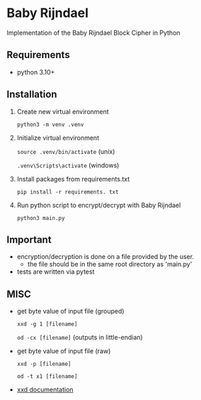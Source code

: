 # Baby Rijndael
Implementation of the Baby Rijndael Block Cipher in Python

## Requirements
- python 3.10+

## Installation
1. Create new virtual environment
   
    `python3 -m venv .venv`
3. Initialize virtual environment
   
    `source .venv/bin/activate` (unix)
   
    `.venv\Scripts\activate` (windows)
4. Install packages from requirements.txt
   
    `pip install -r requirements. txt`
6. Run python script to encrypt/decrypt with Baby Rijndael
   
    `python3 main.py`

## Important
- encryption/decryption is done on a file provided by the user. 
    - the file should be in the same root directory as 'main.py'
- tests are written via pytest

## MISC
- get byte value of input file (grouped)
    
    `xxd -g 1 [filename]`

    `od -cx [filename]` (outputs in little-endian)
- get byte value of input file (raw)

    `xxd -p [filename]`
    
    `od -t x1 [filename]`
- [xxd documentation](https://ss64.com/mac/xxd.html)
